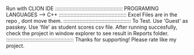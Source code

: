 Run with CLION IDE
::::::::::::::::::::::::::::::::::::::::::::::
PROGRAMING LANGUAGES --> C++
::::::::::::::::::::::::::::::::::::::::::::::
Excel Files are in  the repo , dont move them.
::::::::::::::::::::::::::::::::::::::::::::::
To Test.
Use 'Guest' as passkey.
Use 'file' as student scores csv file.
After running succesfully, check the project in window explorer to see result in Reports folder.
::::::::::::::::::::::::::::::::::::::::::::::
Thanks for supporting!
Please rate like my project.
